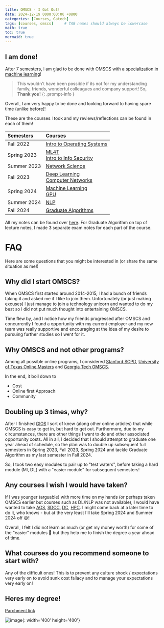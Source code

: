 ```yaml
---
title: OMSCS - I Got Out!
date: 2024-12-19 0000:00:00 +0800
categories: [Courses, Gatech]
tags: [courses, omscs]     # TAG names should always be lowercase
math: true
toc: true
mermaid: true
---
```


## I am done!

After 7 semesters, I am glad to be done with [OMSCS](https://omscs.gatech.edu/) with a [specialization in machine learning](https://omscs.gatech.edu/specialization-machine-learning)!

> This wouldn't have been possible if its not for my understanding family, friends, wonderful colleagues and company support! So, **Thank you!**
{: .prompt-info }

Overall, I am very happy to be done and looking forward to having spare time (unlike before)!

These are the courses I took and my reviews/reflections can be found in each of them! 

| Semesters   | Courses                                                      |
| :---------- | :----------------------------------------------------------- |
| Fall 2022   | [Intro to Operating Systems](../gt-gios)                     |
| Spring 2023 | [ML4T](../gt-ml4t) <br> [Intro to Info Security](../gt-iis)  |
| Summer 2023 | [Network Science](../gt-nsci)                                |
| Fall 2023   | [Deep Learning](../gt-dl) <br> [Computer Networks](../gt-cn) |
| Spring 2024 | [Machine Learning](../gt-ml) <br> [GPU](../gt-gpu)           |
| Summer 2024 | [NLP](../gt-nlp)                                             |
| Fall 2024   | [Graduate Algorithms](../gt-ga)                              |

All my notes can be found over [here](https://lowyx.com/tags/gatech-notes/). For Graduate Algorithm on top of lecture notes, I made 3 separate exam notes for each part of the course. 

# FAQ 

Here are some questions that you might be interested in (or share the same situation as me!)

## Why did I start OMSCS?

When OMSCS first started around 2014-2015, I had a bunch of friends taking it and asked me if I like to join them. 
Unfortunately (or just making excuses) I just manage to join a technology unicorn and wanted to do my best so I did not put much thought into entertaining OMSCS.

Time flew by, and I notice how my friends progressed after OMSCS and concurrently I found a opportunity with my current employer and my new team was really supportive and encouraging at the idea of my desire to pursuing further studies so I went for it. 

## Why OMSCS and not other programs?

Among all possible online programs, I considered [Stanford SCPD](https://cgoe.stanford.edu/stanford-online), [University of Texas Online Masters](https://cdso.utexas.edu/mscs) and [Georgia Tech OMSCS](https://omscs.gatech.edu/).

In the end, it boil down to
* Cost
* Online first Approach
* Community 

## Doubling up 3 times, why?

After I finished [GIOS](../gt-gios) I sort of knew (along other online articles) that while OMSCS is easy to get in, but hard to get out. Furthermore, due to my circumstances, there are other things I want to do and other associated opportunity costs. All in all, I decided that I should attempt to graduate one year ahead of schedule, so the plan was to double up subsequent full semesters in Spring 2023, Fall 2023, Spring 2024 and tackle Graduate Algorithm as my last semester in Fall 2024.

So, I took two easy modules to pair up to "test waters", before taking a hard module (Ml, DL) with a "easier module" for subsequent semesters! 

## Any courses I wish I would have taken?

If I was younger (arguable) with more time on my hands (or perhaps taken OMSCS earlier but courses such as DL/NLP was not available), I would have wanted to take [AOS](https://omscs.gatech.edu/cs-6210-advanced-operating-systems), [SDCC](https://omscs.gatech.edu/cs-6211-system-design-cloud-computing), [DC](https://omscs.gatech.edu/cs-7210-distributed-computing), [HPC](https://omscs.gatech.edu/cse-6220-intro-high-performance-computing). I might come back at a later time to do it, who knows - but at the very least I'll take Spring 2024 and Summer 2024 off :smile:!

Overall, I felt I did not learn as much (or get my money worth) for some of the "easier" modules :shrug: but they help me to finish the degree a year ahead of time.

## What courses do you recommend someone to start with?

Any of the difficult ones! This is to prevent any culture shock / expectations very early on to avoid sunk cost fallacy and to manage your expectations very early on!

## Heres my degree! 

[Parchment link](https://www.parchment.com/u/award/68321e3d15deb99691bde4a823810e06)

![image](../../../assets/posts/gatech/degree.png){: width='400' height='400'}